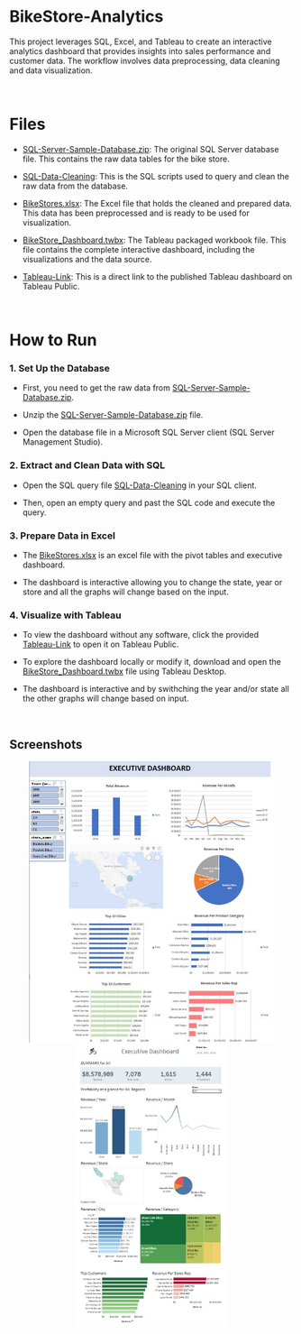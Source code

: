 # BikeStore-Analytics
This project leverages SQL, Excel, and Tableau to create an interactive analytics dashboard that provides insights into sales performance and customer data. The workflow involves data preprocessing, data cleaning and data visualization.

<br>

# Files 

- [SQL-Server-Sample-Database.zip](SQL-Server-Sample-Database.zip): The original SQL Server database file. This contains the raw data tables for the bike store.

- [SQL-Data-Cleaning](SQL-Data-Cleaning): This is the SQL scripts used to query and clean the raw data from the database.

- [BikeStores.xlsx](BikeStores.xlsx): The Excel file that holds the cleaned and prepared data. This data has been preprocessed and is ready to be used for visualization.

- [BikeStore_Dashboard.twbx](BikeStore_Dashboard.twbx): The Tableau packaged workbook file. This file contains the complete interactive dashboard, including the visualizations and the data source.

- [Tableau-Link](Tableau-Link): This is a direct link to the published Tableau dashboard on Tableau Public.

<br>

# How to Run

### 1. Set Up the Database
 - First, you need to get the raw data from [SQL-Server-Sample-Database.zip](SQL-Server-Sample-Database.zip).

 - Unzip the [SQL-Server-Sample-Database.zip](SQL-Server-Sample-Database.zip) file.

 - Open the database file in a Microsoft SQL Server client (SQL Server Management Studio).

### 2. Extract and Clean Data with SQL

 - Open the SQL query file [SQL-Data-Cleaning](SQL-Data-Cleaning) in your SQL client.

 - Then, open an empty query and past the SQL code and execute the query.


### 3. Prepare Data in Excel
 - The [BikeStores.xlsx](BikeStores.xlsx) is an excel file with the pivot tables and executive dashboard.

 - The dashboard is interactive allowing you to change the state, year or store and all the graphs will change based on the input.

### 4. Visualize with Tableau

 - To view the dashboard without any software, click the provided [Tableau-Link](Tableau-Link) to open it on Tableau Public.

 - To explore the dashboard locally or modify it, download and open the [BikeStore_Dashboard.twbx](BikeStore_Dashboard.twbx) file using Tableau Desktop.

 - The dashboard is interactive and by swithching the year and/or state all the other graphs will change based on input.

<br>

## Screenshots

<p align="center">
  <img src="images/ExcelPhoto.JPG" alt="Excel Dashboard Photo" height="500px" />
  <img src="images/TableauPhoto.JPG" alt="Tableau Dashboard Photo" height="500px" />
</p>


